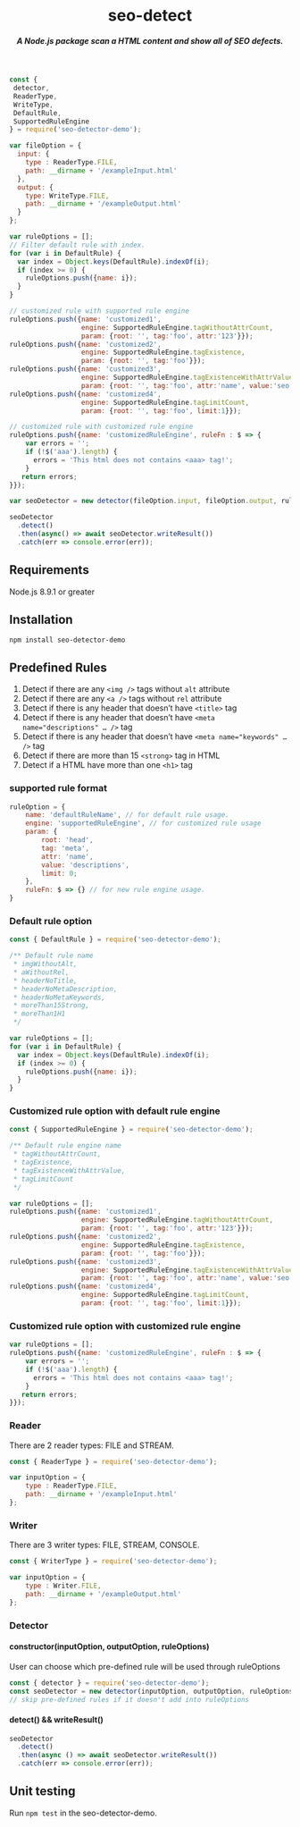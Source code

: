 <h1 align="center">seo-detect</h1>
<h5 align="center">A Node.js package scan a HTML content and show all of SEO defects.</h5>

<br />

```js
const {
 detector,
 ReaderType,
 WriteType,
 DefaultRule,
 SupportedRuleEngine
} = require('seo-detector-demo');

var fileOption = {
  input: {
    type : ReaderType.FILE,
    path: __dirname + '/exampleInput.html'
  },
  output: {
    type: WriteType.FILE,
    path: __dirname + '/exampleOutput.html'
  }
};

var ruleOptions = [];
// Filter default rule with index.
for (var i in DefaultRule) {
  var index = Object.keys(DefaultRule).indexOf(i);
  if (index >= 0) {
    ruleOptions.push({name: i});
  }
}

// customized rule with supported rule engine
ruleOptions.push({name: 'customized1',
                  engine: SupportedRuleEngine.tagWithoutAttrCount,
                  param: {root: '', tag:'foo', attr:'123'}});
ruleOptions.push({name: 'customized2',
                  engine: SupportedRuleEngine.tagExistence,
                  param: {root: '', tag:'foo'}});
ruleOptions.push({name: 'customized3',
                  engine: SupportedRuleEngine.tagExistenceWithAttrValue,
                  param: {root: '', tag:'foo', attr:'name', value:'seo'}});
ruleOptions.push({name: 'customized4',
                  engine: SupportedRuleEngine.tagLimitCount,
                  param: {root: '', tag:'foo', limit:1}});

// customized rule with customized rule engine
ruleOptions.push({name: 'customizedRuleEngine', ruleFn : $ => {
    var errors = '';
    if (!$('aaa').length) {
      errors = 'This html does not contains <aaa> tag!';
    }
   return errors;
}});

var seoDetector = new detector(fileOption.input, fileOption.output, ruleOptions);

seoDetector
  .detect()
  .then(async() => await seoDetector.writeResult())
  .catch(err => console.error(err));
```

## Requirements
Node.js 8.9.1 or greater

## Installation
`npm install seo-detector-demo`

## Predefined Rules
1. Detect if there are any `<img />` tags without `alt` attribute<br />
2. Detect if there are any `<a />` tags without `rel` attribute<br />
3. Detect if there is any header that doesn’t have `<title>` tag<br />
4. Detect if there is any header that doesn’t have `<meta name="descriptions" … />` tag<br />
5. Detect if there is any header that doesn’t have `<meta name="keywords" … />` tag<br />
6. Detect if there are more than 15 `<strong>` tag in HTML <br />
7. Detect if a HTML have more than one `<h1>` tag<br />

### supported rule format
```js
ruleOption = {
    name: 'defaultRuleName', // for default rule usage.
    engine: 'supportedRuleEngine', // for customized rule usage
    param: {
        root: 'head',
        tag: 'meta',
        attr: 'name',
        value: 'descriptions',
        limit: 0;
    },
    ruleFn: $ => {} // for new rule engine usage.
}
```

### Default rule option
```js
const { DefaultRule } = require('seo-detector-demo');

/** Default rule name
 * imgWithoutAlt,
 * aWithoutRel,
 * headerNoTitle,
 * headerNoMetaDescription,
 * headerNoMetaKeywords,
 * moreThan15Strong,
 * moreThan1H1
 */

var ruleOptions = [];
for (var i in DefaultRule) {
  var index = Object.keys(DefaultRule).indexOf(i);
  if (index >= 0) {
    ruleOptions.push({name: i});
  }
}
```

### Customized rule option with default rule engine
```js
const { SupportedRuleEngine } = require('seo-detector-demo');

/** Default rule engine name
 * tagWithoutAttrCount,
 * tagExistence,
 * tagExistenceWithAttrValue,
 * tagLimitCount
 */

var ruleOptions = [];
ruleOptions.push({name: 'customized1',
                  engine: SupportedRuleEngine.tagWithoutAttrCount,
                  param: {root: '', tag:'foo', attr:'123'}});
ruleOptions.push({name: 'customized2',
                  engine: SupportedRuleEngine.tagExistence,
                  param: {root: '', tag:'foo'}});
ruleOptions.push({name: 'customized3',
                  engine: SupportedRuleEngine.tagExistenceWithAttrValue,
                  param: {root: '', tag:'foo', attr:'name', value:'seo'}});
ruleOptions.push({name: 'customized4',
                  engine: SupportedRuleEngine.tagLimitCount,
                  param: {root: '', tag:'foo', limit:1}});
```

### Customized rule option with customized rule engine
```js
var ruleOptions = [];
ruleOptions.push({name: 'customizedRuleEngine', ruleFn : $ => {
    var errors = '';
    if (!$('aaa').length) {
      errors = 'This html does not contains <aaa> tag!';
    }
   return errors;
}});
```

### Reader
There are 2 reader types: FILE and STREAM.
```js
const { ReaderType } = require('seo-detector-demo');

var inputOption = {
    type : ReaderType.FILE,
    path: __dirname + '/exampleInput.html'
};
```

### Writer
There are 3 writer types: FILE, STREAM, CONSOLE.
```js
const { WriterType } = require('seo-detector-demo');

var inputOption = {
    type : Writer.FILE,
    path: __dirname + '/exampleOutput.html'
};
```

### Detector
#### constructor(inputOption, outputOption, ruleOptions)
User can choose which pre-defined rule will be used through ruleOptions
```js
const { detector } = require('seo-detector-demo');
const seoDetector = new detector(inputOption, outputOption, ruleOptions);
// skip pre-defined rules if it doesn't add into ruleOptions
```

#### detect() && writeResult()
```js
seoDetector
  .detect()
  .then(async () => await seoDetector.writeResult())
  .catch(err => console.error(err));
```

## Unit testing
Run `npm test` in the seo-detector-demo.